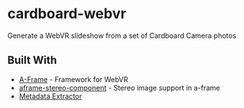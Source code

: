 # cardboard-webvr

Generate a WebVR slideshow from a set of Cardboard Camera photos

## Built With

- [A-Frame](https://aframe.io/) - Framework for WebVR
- [aframe-stereo-component](https://github.com/oscarmarinmiro/aframe-stereo-component) - Stereo image support in a-frame
- [Metadata Extractor](https://github.com/drewnoakes/metadata-extractor-dotnet)
